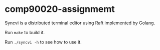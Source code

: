 # comp90020-assignmemt

Syncvi is a distributed terminal editor using Raft implemented by Golang.

Run `make` to build it.

Run `./syncvi -h` to see how to use it. 
